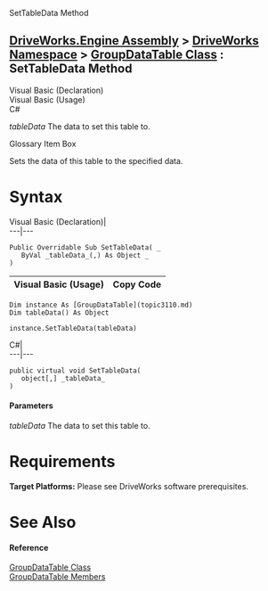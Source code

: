 SetTableData Method   
  
[DriveWorks.Engine Assembly](topic2156.md) > [DriveWorks Namespace](topic2159.md) > [GroupDataTable Class](topic3110.md) : SetTableData Method  
---  
  
Visual Basic (Declaration)    
Visual Basic (Usage)    
C# 

_tableData_
    The data to set this table to.

Glossary Item Box

Sets the data of this table to the specified data. 

# Syntax

Visual Basic (Declaration)|   
---|---  
      
    
    Public Overridable Sub SetTableData( _
       ByVal _tableData_(,) As Object _
    )   
  
Visual Basic (Usage)| Copy Code  
---|---  
      
    
    Dim instance As [GroupDataTable](topic3110.md)
    Dim tableData() As Object
     
    instance.SetTableData(tableData)  
  
C#|   
---|---  
      
    
    public virtual void SetTableData( 
       object[,] _tableData_
    )  
  
#### Parameters

 _tableData_
    The data to set this table to.

# Requirements

**Target Platforms:** Please see DriveWorks software prerequisites.

# See Also

#### Reference

[GroupDataTable Class](topic3110.md)   
[GroupDataTable Members](topic3111.md)


